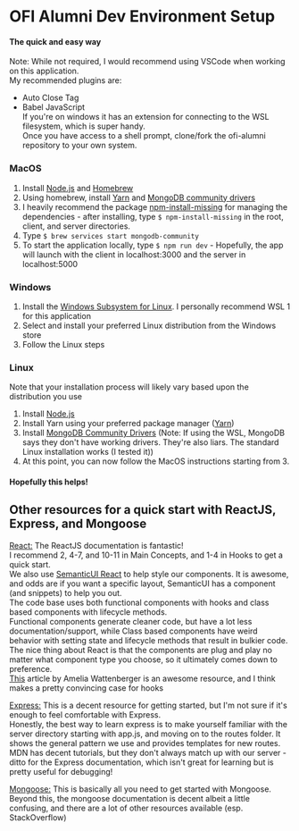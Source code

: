 # OFI Alumni Dev Environment Setup
#### The quick and easy way

Note: While not required, I would recommend using VSCode when working on this application.  
My recommended plugins are:
- Auto Close Tag
- Babel JavaScript  
If you're on windows it has an extension for connecting to the WSL filesystem, which is super handy.  
Once you have access to a shell prompt, clone/fork the ofi-alumni repository to your own system.  

### MacOS
1. Install [Node.js](https://nodejs.org/en/download/) and [Homebrew](https://brew.sh/)
2. Using homebrew, install [Yarn](https://classic.yarnpkg.com/en/docs/install/#mac-stable) and [MongoDB community drivers](https://docs.mongodb.com/manual/tutorial/install-mongodb-on-os-x/)
3. I heavily recommend the package [npm-install-missing](https://www.npmjs.com/package/npm-install-missing) for managing the dependencies - after installing, type `$ npm-install-missing` in the root, client, and server directories.
4. Type `$ brew services start mongodb-community`
5. To start the application locally, type `$ npm run dev` - Hopefully, the app will launch with the client in localhost:3000 and the server in localhost:5000

### Windows
1. Install the [Windows Subsystem for Linux](https://docs.microsoft.com/en-us/windows/wsl/install-win10). I personally recommend WSL 1 for this application
2. Select and install your preferred Linux distribution from the Windows store
3. Follow the Linux steps

### Linux
Note that your installation process will likely vary based upon the distribution you use
1. Install [Node.js](https://nodejs.org/en/download/package-manager/)
2. Install Yarn using your preferred package manager ([Yarn](https://classic.yarnpkg.com/en/docs/install/#mac-stable))
3. Install [MongoDB Community Drivers](https://docs.mongodb.com/manual/administration/install-on-linux/) (Note: If using the WSL, MongoDB says they don't have working drivers. They're also liars. The standard Linux installation works (I tested it))
4. At this point, you can now follow the MacOS instructions starting from 3.

#### Hopefully this helps!

## Other resources for a quick start with ReactJS, Express, and Mongoose
[React:](https://reactjs.org/docs/introducing-jsx.html) The ReactJS documentation is fantastic!  
I recommend 2, 4-7, and 10-11 in Main Concepts, and 1-4 in Hooks to get a quick start.  
We also use [SemanticUI React](https://react.semantic-ui.com/) to help style our components. It is awesome, and odds are if you want a specific layout, SemanticUI has a component (and snippets) to help you out.  
The code base uses both functional components with hooks and class based components with lifecycle methods.  
Functional components generate cleaner code, but have a lot less documentation/support, while Class based components have weird behavior with setting state and lifecycle methods that result in bulkier code.  
The nice thing about React is that the components are plug and play no matter what component type you choose, so it ultimately comes down to preference.  
[This](https://wattenberger.com/blog/react-hooks) article by Amelia Wattenberger is an awesome resource, and I think makes a pretty convincing case for hooks

[Express:](https://itnext.io/getting-started-with-express-js-for-the-impatient-9177fc0e1b49) This is a decent resource for getting started, but I'm not sure if it's enough to feel comfortable with Express.  
Honestly, the best way to learn express is to make yourself familiar with the server directory starting with app.js, and moving on to the routes folder. It shows the general pattern we use and provides templates for new routes.
MDN has decent tutorials, but they don't always match up with our server - ditto for the Express documentation, which isn't great for learning but is pretty useful for debugging!

[Mongoose:](https://developer.mozilla.org/en-US/docs/Learn/Server-side/Express_Nodejs/mongoose) This is basically all you need to get started with Mongoose.
Beyond this, the mongoose documentation is decent albeit a little confusing, and there are a lot of other resources available (esp. StackOverflow)
